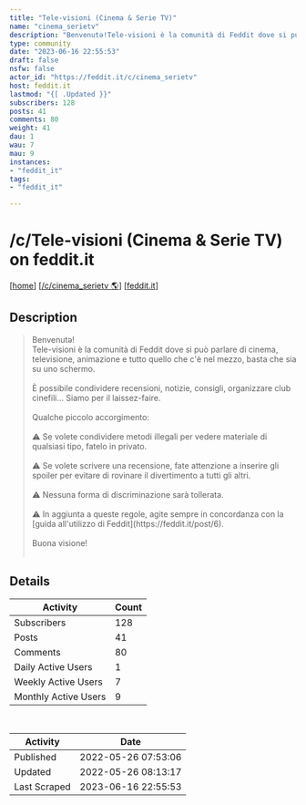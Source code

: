 ```yaml
---
title: "Tele-visioni (Cinema & Serie TV)" 
name: "cinema_serietv"
description: "Benvenutə!Tele-visioni è la comunità di Feddit dove si può parlare di cinema, televisione, animazione e tutto quello che c'è nel mezzo, basta che sia su uno schermo.È possibile condividere recensioni, notizie, consigli, organizzare club cinefili... Siamo per il laissez-faire.Qualche piccolo accorgimento:⚠ Se volete condividere metodi illegali per vedere materiale di qualsiasi tipo, fatelo in privato.⚠ Se volete scrivere una recensione, fate attenzione a inserire gli spoiler per evitare di rovinare il divertimento a tutti gli altri.⚠ Nessuna forma di discriminazione sarà tollerata.⚠ In aggiunta a queste regole, agite sempre in concordanza con la [guida all'utilizzo di Feddit](https://feddit.it/post/6).Buona visione!"
type: community
date: "2023-06-16 22:55:53"
draft: false
nsfw: false
actor_id: "https://feddit.it/c/cinema_serietv"
host: feddit.it
lastmod: "{[ .Updated }}"
subscribers: 128
posts: 41
comments: 80
weight: 41
dau: 1
wau: 7
mau: 9
instances:
- "feddit_it"
tags: 
- "feddit_it"

---
```


# /c/Tele-visioni (Cinema & Serie TV) on feddit.it

[[home](/)]
[[/c/cinema_serietv 🌎](https://feddit.it/c/cinema_serietv)]
[[feddit.it](/instances/feddit_it)]


## Description 

<blockquote class="description">
Benvenutə!<br>Tele-visioni è la comunità di Feddit dove si può parlare di cinema, televisione, animazione e tutto quello che c'è nel mezzo, basta che sia su uno schermo.<br><br>È possibile condividere recensioni, notizie, consigli, organizzare club cinefili... Siamo per il laissez-faire.<br><br>Qualche piccolo accorgimento:<br><br>⚠ Se volete condividere metodi illegali per vedere materiale di qualsiasi tipo, fatelo in privato.<br><br>⚠ Se volete scrivere una recensione, fate attenzione a inserire gli spoiler per evitare di rovinare il divertimento a tutti gli altri.<br><br>⚠ Nessuna forma di discriminazione sarà tollerata.<br><br>⚠ In aggiunta a queste regole, agite sempre in concordanza con la [guida all'utilizzo di Feddit](https://feddit.it/post/6).<br><br>Buona visione!<br><br>
</blockquote>


## Details

| Activity | Count  |
|----------------------|---|
| Subscribers          | 128 |
| Posts                | 41  |
| Comments             | 80  |
| Daily Active Users   | 1  |
| Weekly Active Users  | 7  |
| Monthly Active Users | 9  |

<br>

| Activity | Date |
|----------------------|---|
| Published            | 2022-05-26 07:53:06 |
| Updated              | 2022-05-26 08:13:17 |
| Last Scraped         | 2023-06-16 22:55:53 |
